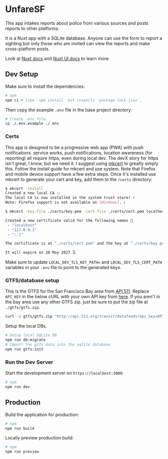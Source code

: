 # UnfareSF

This app intakes reports about police from various sources and posts reports to other platforms.

It is a Nuxt app with a SQLite database. Anyone can use the form to report a sighting but only those who are invited can view the reports and make cross-platform posts.

Look at [Nuxt docs](https://nuxt.com/docs/getting-started/introduction) and [Nuxt UI docs](https://ui.nuxt.com) to learn more.

## Dev Setup

Make sure to install the dependencies:

```bash
# npm
npm ci # like `npm install` but respects `package-lock.json`.
```

Then copy the example `.env` file in the base project directory:

```bash
# Create .env file.
cp ./.env.example ./.env
```
<!-- Any line that starts with # should be filled in with your variable and uncommented -->

### Certs
This app is designed to be a progressive web app (PWA) with push notifications. service works, push notifications, location awareness (for reporting) all require https, even during local dev. The devX story for https isn't great, I know, but we need it. I suggest using [mkcert](https://github.com/FiloSottile/mkcert) to greatly simply this. Follow the install guide for mkcert and use system. Note that Firefox and mobile device support have a few extra steps. Once it's installed use mkcert to generate your cert and key, add them to the `/certs` directory:

```bash
$ mkcert -install
Created a new local CA 💥
The local CA is now installed in the system trust store! ⚡️
Note: Firefox support is not available on [Windows]. ℹ️

$ mkcert -key-file ./certs/key.pem -cert-file ./certs/cert.pem localhost 127.0.0.1 ::1

Created a new certificate valid for the following names 📜
 - "localhost"
 - "127.0.0.1"
 - "::1"

The certificate is at "./certs/cert.pem" and the key at "./certs/key.pem" ✅

It will expire on 20 May 2027 🗓
```
Make sure to update `LOCAL_DEV_TLS_KEY_PATH=` and `LOCAL_DEV_TLS_CERT_PATH` variables in your `.env` file to point to the generated keys.

### GTFS/database setup

This is the GTFS for the San Francisco Bay area from [API 511](https://511.org/open-data/transit). Replace `API_KEY` in the below cURL with your own API key from [here](https://511.org/open-data/token). If you aren't in the bay area use any other GTFS zip. just be sure to put the zip file at `./gtfs/gtfs.zip`.

```bash
curl -o gtfs/gtfs.zip "http://api.511.org/transit/datafeeds?api_key=API_KEY&operator_id=RG"
```

Setup the local DBs.

```bash
# Setup local SQLite DB
npm run db:migrate
# Import the gtfs data into the sqlite database
npm run gtfs:init
```

### Run the Dev Server

Start the development server on `https://localhost:3000`:
```bash
# npm
npm run dev
```

## Production

Build the application for production:
```bash
# npm
npm run build
```

Locally preview production build:
```bash
# npm
npm run preview
```
